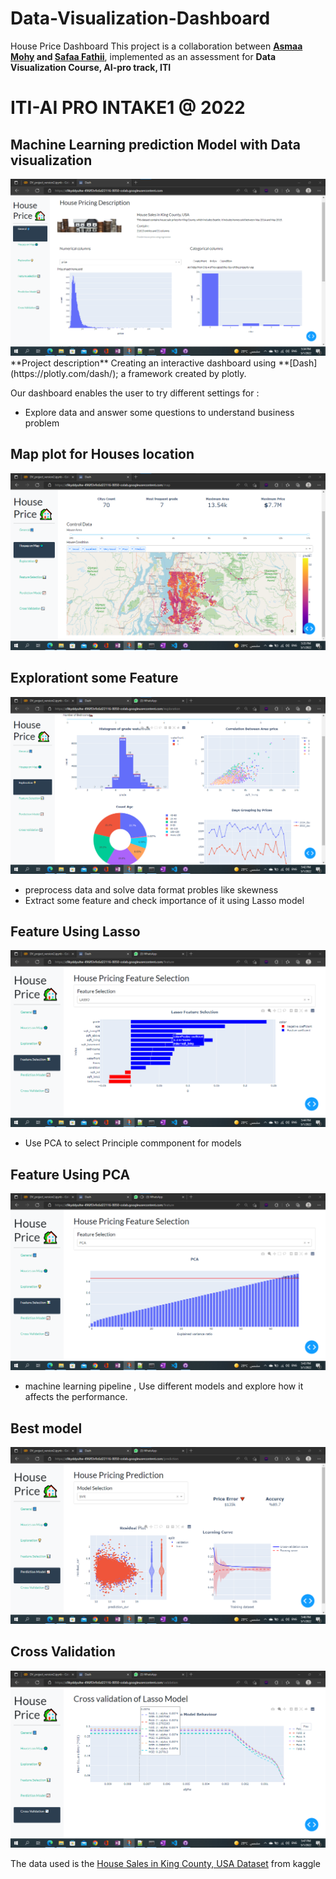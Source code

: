 # Data-Visualization-Dashboard
House Price  Dashboard
This project is a collaboration between **[Asmaa Mohy](https://github.com/Asmaa-Mohy) and [Safaa Fathii](https://github.com/SafaaFathii)**, implemented as an assessment for __Data Visualization Course, AI-pro track, ITI__

<h1>ITI-AI PRO INTAKE1 @ 2022</h1>
<h2>Machine Learning prediction Model  with Data visualization</h2>
<img src="https://github.com/Asmaa-Mohy/Data-Visualization-Dashboard/blob/main/data/Screenshot%202022-05-01%20173437.png?raw=true">
 **Project description**
Creating an interactive dashboard using **[Dash](https://plotly.com/dash/); a framework created by plotly.  

Our dashboard enables the user to try different settings for :
- Explore data and answer some questions to understand business problem
<h2>Map plot  for Houses location</h2>
<img src="https://github.com/Asmaa-Mohy/Data-Visualization-Dashboard/blob/main/data/Screenshot%202022-05-01%20173529.png">

<h2>Explorationt some Feature</h2>
<img src="https://github.com/Asmaa-Mohy/Data-Visualization-Dashboard/blob/main/data/Screenshot%202022-05-01%20174247.png">

- preprocess data and solve data format probles like skewness
- Extract some feature and check importance of it using Lasso model
<h2>Feature Using Lasso </h2>
<img src="https://github.com/Asmaa-Mohy/Data-Visualization-Dashboard/blob/main/data/Screenshot%202022-05-01%20174501.png">

- Use PCA to select Principle commponent for models
<h2>Feature Using PCA </h2>
<img src="https://github.com/Asmaa-Mohy/Data-Visualization-Dashboard/blob/main/data/Screenshot%202022-05-01%20174315.png">

- machine learning pipeline , Use different models and explore how it affects the performance.  
<h2>Best model </h2>
<img src="https://github.com/Asmaa-Mohy/Data-Visualization-Dashboard/blob/main/data/Screenshot%202022-05-01%20174613.png">

<h2>Cross Validation </h2>
<img src="https://github.com/Asmaa-Mohy/Data-Visualization-Dashboard/blob/main/data/Screenshot%202022-05-01%20174759.png">

The data used is the [House Sales in King County, USA Dataset](https://www.kaggle.com/datasets/harlfoxem/housesalesprediction) from kaggle


